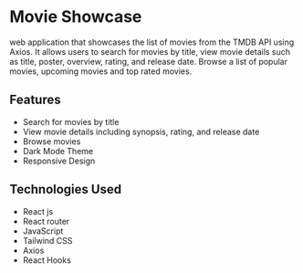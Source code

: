 
# Movie Showcase
web application that showcases the list of movies from the TMDB API using Axios. It allows users to search for movies by title, view movie details such as title, poster, overview, rating, and release date. Browse a list of popular movies, upcoming movies and top rated movies.

<!-- ## DEMO
Visit the live demo of Movie Showcase at:
[Movie Showcase]() -->


## Features
- Search for movies by title
- View movie details including synopsis, rating, and release date
- Browse movies
- Dark Mode Theme
- Responsive Design


## Technologies Used
- React js
- React router
- JavaScript
- Tailwind CSS
- Axios
- React Hooks